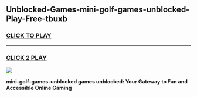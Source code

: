 
## Unblocked-Games-mini-golf-games-unblocked-Play-Free-tbuxb
<h3>
<a href="https://premium76.site?title=mini-golf-games-unblocked&ref=15A">CLICK TO PLAY</a></h3>
<hr>

<h3>
<a href="https://premium76.site?title=mini-golf-games-unblocked&ref=15A">CLICK 2 PLAY</a>
  
</h3>

<a href="https://premium76.site?title=mini-golf-games-unblocked&ref=15A"><img src="https://clearcache.store/games.png"></a>


**mini-golf-games-unblocked games unblocked: Your Gateway to Fun and Accessible Online Gaming**
